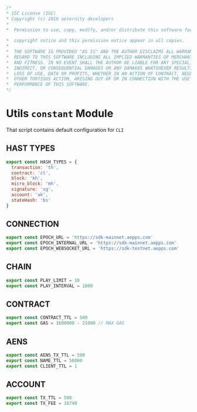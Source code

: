 







```js
/*
* ISC License (ISC)
* Copyright (c) 2018 aeternity developers
*
*  Permission to use, copy, modify, and/or distribute this software for any
                                                                        *  purpose with or without fee is hereby granted, provided that the above
*  copyright notice and this permission notice appear in all copies.
*
*  THE SOFTWARE IS PROVIDED "AS IS" AND THE AUTHOR DISCLAIMS ALL WARRANTIES WITH
*  REGARD TO THIS SOFTWARE INCLUDING ALL IMPLIED WARRANTIES OF MERCHANTABILITY
*  AND FITNESS. IN NO EVENT SHALL THE AUTHOR BE LIABLE FOR ANY SPECIAL, DIRECT,
*  INDIRECT, OR CONSEQUENTIAL DAMAGES OR ANY DAMAGES WHATSOEVER RESULTING FROM
*  LOSS OF USE, DATA OR PROFITS, WHETHER IN AN ACTION OF CONTRACT, NEGLIGENCE OR
*  OTHER TORTIOUS ACTION, ARISING OUT OF OR IN CONNECTION WITH THE USE OR
*  PERFORMANCE OF THIS SOFTWARE.
*/

```







# Utils `constant` Module
That script contains default configuration for `CLI`








## HAST TYPES




```js
export const HASH_TYPES = {
  transaction: 'th',
  contract: 'ct',
  block: 'kh',
  micro_block: 'mh',
  signature: 'sg',
  account: 'ak',
  stateHash: 'bs'
}


```







## CONNECTION




```js
export const EPOCH_URL = 'https://sdk-mainnet.aepps.com'
export const EPOCH_INTERNAL_URL = 'https://sdk-mainnet.aepps.com'
export const EPOCH_WEBSOCKET_URL = 'https://sdk-testnet.aepps.com'


```







## CHAIN




```js
export const PLAY_LIMIT = 10
export const PLAY_INTERVAL = 1000


```







## CONTRACT




```js
export const CONTRACT_TTL = 500
export const GAS = 1600000 - 21000 // MAX GAS


```







## AENS




```js
export const AENS_TX_TTL = 500
export const NAME_TTL = 50000
export const CLIENT_TTL = 1


```







## ACCOUNT




```js
export const TX_TTL = 500
export const TX_FEE = 16740


```




